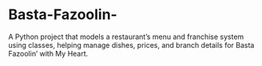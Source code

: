 # Basta-Fazoolin-
A Python project that models a restaurant’s menu and franchise system using classes, helping manage dishes, prices, and branch details for Basta Fazoolin’ with My Heart.
